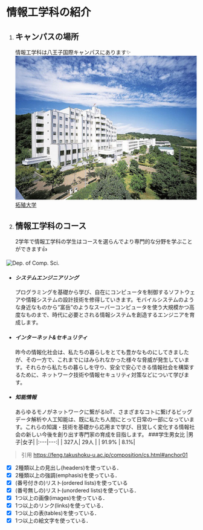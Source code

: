 # 情報工学科の紹介
<!-- Markdown記法を使って学科の紹介ページを作る -->
1. ## キャンパスの場所

    情報工学科は八王子国際キャンパスにあります:sparkles:
    ![Takushoku University](hachioji.jpg "八王子国際キャンパス")
    [拓殖大学](http://www.takushoku-u.ac.jp "Takushoku University")

1. ## 情報工学科のコース
    2学年で情報工学科の学生はコースを選らんでより専門的な分野を学ぶことができます:+1:

![Dep. of Comp. Sci.](https://feng.takushoku-u.ac.jp/albums/abm00004330.jpg "情報工学科")

- #### *システムエンジニアリング*

    プログラミングを基礎から学び、自在にコンピュータを制御するソフトウェアや情報システムの設計技術を修得していきます。モバイルシステムのような身近なものから“富岳”のようなスーパーコンピュータを使う大規模かつ高度なものまで、時代に必要とされる情報システムを創造するエンジニアを育成します。
- #### *インターネット&セキュリティ*
    昨今の情報化社会は、私たちの暮らしをとても豊かなものにしてきましたが、その一方で、これまでにはみられなかった様々な脅威が発生しています。それらから私たちの暮らしを守り、安全で安心できる情報社会を構築するために、ネットワーク技術や情報セキュリティ対策などについて学びます。
- #### *知能情報*　
    あらゆるモノがネットワークに繋がるIoT、さまざまなコトに繋げるビッグデータ解析や人工知能は、既に私たち人間にとって日常の一部になっています。これらの知識・技術を基礎から応用まで学び、目覚しく変化する情報社会の新しい今後を創り出す専門家の育成を目指します。
###学生男女比
|男子|女子|
|:---|---:|
| 327人| 29人 |
| 91.9% | 8.1%|　
　
> 引用 https://feng.takushoku-u.ac.jp/composition/cs.html#anchor01
<!-- この部分より上に記述を追加して下のチェックボックスで確認する -->
- [x] 2種類以上の見出し(headers)を使っている．
- [x] 2種類以上の強調(emphasis)を使っている．
- [x] (番号付きの)リスト(ordered lists)を使っている
- [x] (番号無しの)リスト(unordered lists)を使っている．
- [x] 1つ以上の画像(images)を使っている．
- [x] 1つ以上のリンク(links)を使っている．
- [x] 1つ以上の表(tables)を使っている．
- [x] 1つ以上の絵文字を使っている．